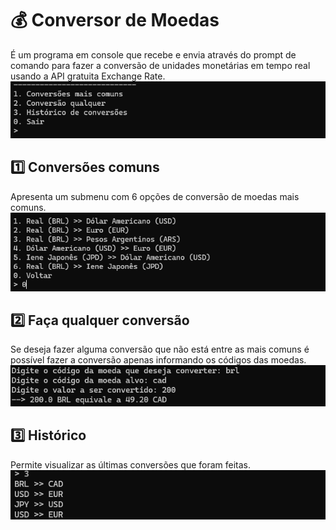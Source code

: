 # 💰 Conversor de Moedas
É um programa em console que recebe e envia através do prompt de comando para fazer a conversão de unidades monetárias em tempo real usando a API gratuita Exchange Rate.\
![menu](screenshot/menu.png)

## 1️⃣ Conversões comuns
Apresenta um submenu com 6 opções de conversão de moedas mais comuns.
![opção 1](screenshot/option1.png)

## 2️⃣ Faça qualquer conversão
Se deseja fazer alguma conversão que não está entre as mais comuns é possível fazer a conversão apenas informando os códigos das moedas.
![option 2](screenshot/option2.png)

## 3️⃣ Histórico
Permite visualizar as últimas conversões que foram feitas.\
![option 3](screenshot/option3.png)

